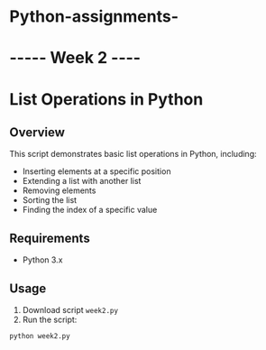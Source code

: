 # Python-assignments-

# ----- Week 2 ----
# List Operations in Python

## Overview
This script demonstrates basic list operations in Python, including:

- Inserting elements at a specific position
- Extending a list with another list
- Removing elements
- Sorting the list
- Finding the index of a specific value

## Requirements
- Python 3.x

## Usage

1. Download script `week2.py` 
2. Run the script:

```bash
python week2.py
